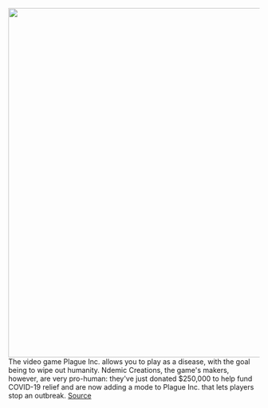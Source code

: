 <img src='https://cdn.vox-cdn.com/thumbor/evZkijLN9z-F8N2BRK9ywYCLkiM=/0x0:1920x1080/1200x800/filters:focal(807x387:1113x693)/cdn.vox-cdn.com/uploads/chorus_image/image/66547376/1_Disease_Selection.0.jpg' width='700px' /><br/>
The video game Plague Inc. allows you to play as a disease, with the goal being to wipe out humanity. Ndemic Creations, the game's makers, however, are very pro-human: they've just donated $250,000 to help fund COVID-19 relief and are now adding a mode to Plague Inc. that lets players stop an outbreak.
<a href='https://www.theverge.com/2020/3/24/21192420/plague-inc-who-donation-coronavirus'> Source <a/>